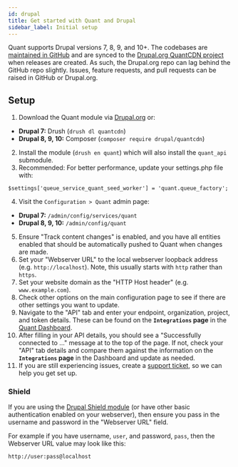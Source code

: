 ```yaml
---
id: drupal
title: Get started with Quant and Drupal
sidebar_label: Initial setup
---
```


Quant supports Drupal versions 7, 8, 9, and 10+. The codebases are [maintained in GitHub](https://www.github.com/quantcdn/drupal) and are synced to the [Drupal.org QuantCDN project](https://www.drupal.org/project/quantcdn) when releases are created. As such, the Drupal.org repo can lag behind the GitHub repo slightly. Issues, feature requests, and pull requests can be raised in GitHub or Drupal.org.

## Setup

1. Download the Quant module via [Drupal.org](https://drupal.org/project/quantcdn) or:
- **Drupal 7:** Drush (`drush dl quantcdn`)
- **Drupal 8, 9, 10:** Composer (`composer require drupal/quantcdn`)
2. Install the module (`drush en quant`) which will also install the `quant_api` submodule.
3. Recommended: For better performance, update your settings.php file with:

```
$settings['queue_service_quant_seed_worker'] = 'quant.queue_factory';
```

4. Visit the `Configuration > Quant` admin page:
- **Drupal 7:** `/admin/config/services/quant`
- **Drupal 8, 9, 10:** `/admin/config/quant`
5. Ensure "Track content changes" is enabled, and you have all entities enabled that should be automatically pushed to Quant when changes are made.
6. Set your "Webserver URL" to the local webserver loopback address (e.g. `http://localhost`). Note, this usually starts with `http` rather than `https`.
7. Set your website domain as the "HTTP Host header" (e.g. `www.example.com`).
8. Check other options on the main configuration page to see if there are other settings you want to update.
9. Navigate to the "API" tab and enter your endpoint, organization, project, and token details. These can be found on the **`Integrations` page** in the [Quant Dashboard](/docs/dashboard/get-started).
10. After filling in your API details, you should see a "Successfully connected to ..." message at to the top of the page. If not, check your "API" tab details and compare them against the information on the **`Integrations` page** in the Dashboard and update as needed.
11. If you are still experiencing issues, create a [support ticket](https://support.quantcdn.io/), so we can help you get set up.

### Shield

If you are using the [Drupal Shield module](https://www.drupal.org/project/shield) (or have other basic authentication enabled on your webserver), then ensure you pass in the username and password in the "Webserver URL" field.

For example if you have username, `user`, and password, `pass`, then the Webserver URL value may look like this:

```
http://user:pass@localhost
```

